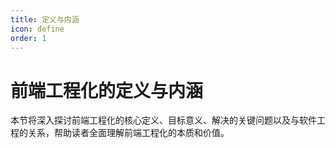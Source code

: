 ```yaml
---
title: 定义与内涵
icon: define
order: 1
---
```


# 前端工程化的定义与内涵

本节将深入探讨前端工程化的核心定义、目标意义、解决的关键问题以及与软件工程的关系，帮助读者全面理解前端工程化的本质和价值。
